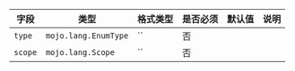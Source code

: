 | 字段 | 类型 | 格式类型 | 是否必须 | 默认值 | 说明 |
|---|---|---|---|---|---|
| `type` | `mojo.lang.EnumType` | `` | 否 |  |  |
| `scope` | `mojo.lang.Scope` | `` | 否 |  |

